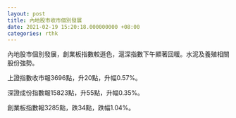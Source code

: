```yaml
---
layout: post
title: 內地股市收市個別發展
date: 2021-02-19 15:20:18.000000000 +08:00
categories: rthk
---
```


內地股市個別發展，創業板指數較遜色，滬深指數下午顯著回暖。水泥及養殖相關股份強勢。

上證指數收市報3696點，升20點，升幅0.57%。

深證成份指數報15823點，升55點，升幅0.35%。

創業板指數報3285點，跌34點，跌幅1.04%。
